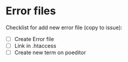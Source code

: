 # Error files
Checklist for add new error file (copy to issue):

- [ ] Create Error file
- [ ] Link in .htaccess
- [ ] Create new term on poeditor
